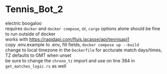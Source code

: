 # Tennis_Bot_2
electric boogaloo<br>
requires `docker` and `docker compose`, or, `cargo` options alone should be fine to run outside of docker<br>
works with https://rapidapi.com/fluis.lacasse/api/tennisapi1<br>
copy .env.example to .env, fill fields, `docker compose up --build`<br>
change to local timezone in the `Dockerfile` for accturate match days/times, TZ defaults to GMT when unset<br>
be sure to change the `chrono_tz` import and use on line 384 in `get_matches_logic.rs` as well
